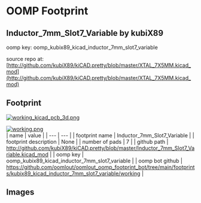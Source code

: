 # OOMP Footprint  
## Inductor_7mm_Slot7_Variable  by kubiX89  
  
oomp key: oomp_kubix89_kicad_inductor_7mm_slot7_variable  
  
source repo at: [http://github.com/kubiX89/kiCAD.pretty/blob/master/XTAL_7X5MM.kicad_mod](http://github.com/kubiX89/kiCAD.pretty/blob/master/XTAL_7X5MM.kicad_mod)  
## Footprint  
  
[![working_kicad_pcb_3d.png](working_kicad_pcb_3d_600.png)](working_kicad_pcb_3d.png)  
  
[![working.png](working_600.png)](working.png)  
| name | value | 
| --- | --- | 
| footprint name | Inductor_7mm_Slot7_Variable | 
| footprint description | None | 
| number of pads | 7 | 
| github path | http://github.com/kubiX89/kiCAD.pretty/blob/master/Inductor_7mm_Slot7_Variable.kicad_mod | 
| oomp key | oomp_kubix89_kicad_inductor_7mm_slot7_variable | 
| oomp bot github | https://github.com/oomlout/oomlout_oomp_footprint_bot/tree/main/footprints/kubix89_kicad_inductor_7mm_slot7_variable/working | 
## Images  
